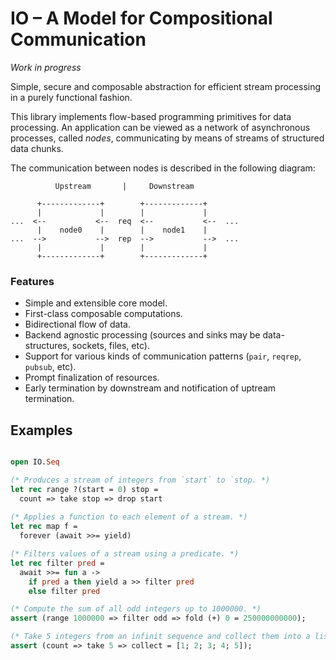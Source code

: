 # IO – A Model for Compositional Communication

_Work in progress_

Simple, secure and composable abstraction for efficient stream processing in a purely functional fashion.

This library implements flow-based programming primitives for data processing. An application can be viewed as a network of asynchronous processes, called _nodes_, communicating by means of streams of structured data chunks.

The communication between nodes is described in the following diagram:

```
          Upstream       |     Downstream

      +-------------+        +-------------+
      |             |        |             |
...  <--           <--  req  <--           <--  ...
      |    node0    |        |    node1    |
...  -->           -->  rep  -->           -->  ...
      |             |        |             |
      +-------------+        +-------------+
```


### Features

- Simple and extensible core model.
- First-class composable computations.
- Bidirectional flow of data.
- Backend agnostic processing (sources and sinks may be data-structures, sockets, files, etc).
- Support for various kinds of communication patterns (`pair`, `reqrep`, `pubsub`, etc).
- Prompt finalization of resources.
- Early termination by downstream and notification of uptream termination.

## Examples

```ocaml

open IO.Seq

(* Produces a stream of integers from `start` to `stop. *)
let rec range ?(start = 0) stop =
  count => take stop => drop start
  
(* Applies a function to each element of a stream. *)
let rec map f =
  forever (await >>= yield)

(* Filters values of a stream using a predicate. *)
let rec filter pred =
  await >>= fun a ->
    if pred a then yield a >> filter pred
    else filter pred

(* Compute the sum of all odd integers up to 1000000. *)
assert (range 1000000 => filter odd => fold (+) 0 = 250000000000);

(* Take 5 integers from an infinit sequence and collect them into a list. *)
assert (count => take 5 => collect = [1; 2; 3; 4; 5]);
```
